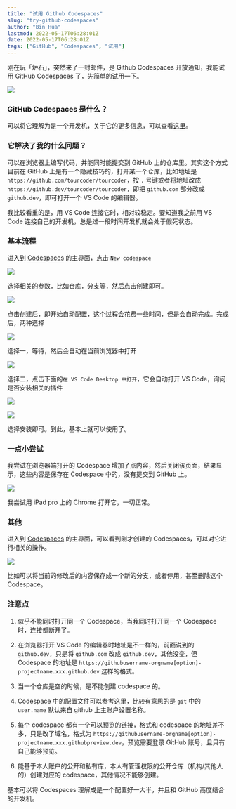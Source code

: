 ```yaml
---
title: "试用 Github Codespaces"
slug: "try-github-codespaces"
author: "Bin Hua"
lastmod: 2022-05-17T06:28:01Z
date: 2022-05-17T06:28:01Z
tags: ["GitHub", "Codespaces", "试用"]
---
```


刚在玩「炉石」，突然来了一封邮件，是 Github Codespaces 开放通知，我能试用 GitHub Codespaces 了，先简单的试用一下。

![](/imgs/try-github-codespaces-001.jpg)

### GitHub Codespaces 是什么？

可以将它理解为是一个开发机，关于它的更多信息，可以查看[这里](https://docs.github.com/en/codespaces)。

### 它解决了我的什么问题？

可以在浏览器上编写代码，并能同时能提交到 GitHub 上的仓库里。其实这个方式目前在 GitHub 上是有一个隐藏技巧的，打开某一个仓库，比如地址是 `https://github.com/tourcoder/tourcoder`，按 `.` 号键或者将地址改成 `https://github.dev/tourcoder/tourcoder`，即把 `github.com` 部分改成 `github.dev`，即可打开一个 VS Code 的编辑器。

我比较看重的是，用 VS Code 连接它时，相对较稳定。要知道我之前用 VS Code 连接自己的开发机，总是过一段时间开发机就会处于假死状态。

### 基本流程

进入到 [Codespaces](https://github.com/codespaces) 的主界面，点击 `New codespace`

![](/imgs/try-github-codespaces-002.jpg)

选择相关的参数，比如仓库，分支等，然后点击创建即可。

![](/imgs/try-github-codespaces-003.jpg)

点击创建后，即开始自动配置，这个过程会花费一些时间，但是会自动完成。完成后，两种选择

![](/imgs/try-github-codespaces-004.jpg)

选择一，等待，然后会自动在当前浏览器中打开

![](/imgs/try-github-codespaces-005.jpg)

选择二，点击下面的`在 VS Code Desktop 中打开`，它会自动打开 VS Code，询问是否安装相关的插件

![](/imgs/try-github-codespaces-006.jpg)

![](/imgs/try-github-codespaces-007.jpg)

选择安装即可。到此，基本上就可以使用了。

### 一点小尝试

我尝试在浏览器端打开的 Codespace 增加了点内容，然后关闭该页面，结果显示，这些内容是保存在 Codespace 中的，没有提交到 GitHub 上。

![](/imgs/try-github-codespaces-008.jpg)

我尝试用 iPad pro 上的 Chrome 打开它，一切正常。

### 其他

进入到 [Codespaces](https://github.com/codespaces) 的主界面，可以看到刚才创建的 Codespaces，可以对它进行相关的操作。

![](/imgs/try-github-codespaces-009.jpg)

比如可以将当前的修改后的内容保存成一个新的分支，或者停用，甚至删除这个 Codespace。

### 注意点

1. 似乎不能同时打开同一个 Codespace，当我同时打开同一个 Codespace 时，连接都断开了。

2. 在浏览器打开 VS Code 的编辑器时地址是不一样的，前面说到的 `github.dev`，只是将 `github.com` 改成 `github.dev`，其他没变，但 Codespace 的地址是 `https://githubusername-orgname[option]-projectname.xxx.github.dev` 这样的格式。

3. 当一个仓库是空的时候，是不能创建 codespace 的。

4. Codespace 中的配置文件可以参考[这里](https://docs.github.com/cn/codespaces/setting-up-your-project-for-codespaces/introduction-to-dev-containers)，比较有意思的是 `git` 中的 `user.name` 默认来自 github 上主账户设置名称。

5. 每个 codespace 都有一个可以预览的链接，格式和 codespace 的地址差不多，只是改了域名，格式为 `https://githubusername-orgname[option]-projectname.xxx.githubpreview.dev`，预览需要登录 GitHub 账号，且只有自己能够预览。

6. 能基于本人账户的公开和私有库，本人有管理权限的公开仓库（机构/其他人的）创建对应的 codespace，其他情况不能够创建。

基本可以将 Codespaces 理解成是一个配置好一大半，并且和 GitHub 高度结合的开发机。


